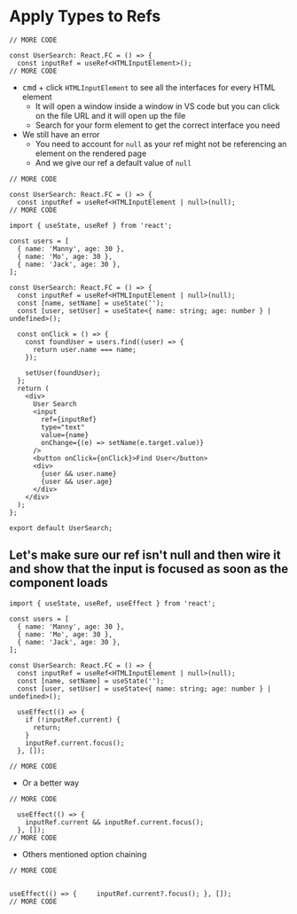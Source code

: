 # Apply Types to Refs
```
// MORE CODE

const UserSearch: React.FC = () => {
  const inputRef = useRef<HTMLInputElement>();
// MORE CODE
```

* <kbd>cmd</kbd> + click `HTMLInputElement` to see all the interfaces for every HTML element
    - It will open a window inside a window in VS code but you can click on the file URL and it will open up the file
    - Search for your form element to get the correct interface you need
* We still have an error
    - You need to account for `null` as your ref might not be referencing an element on the rendered page
    - And we give our ref a default value of `null`
```
// MORE CODE

const UserSearch: React.FC = () => {
  const inputRef = useRef<HTMLInputElement | null>(null);
// MORE CODE
```

```
import { useState, useRef } from 'react';

const users = [
  { name: 'Manny', age: 30 },
  { name: 'Mo', age: 30 },
  { name: 'Jack', age: 30 },
];

const UserSearch: React.FC = () => {
  const inputRef = useRef<HTMLInputElement | null>(null);
  const [name, setName] = useState('');
  const [user, setUser] = useState<{ name: string; age: number } | undefined>();

  const onClick = () => {
    const foundUser = users.find((user) => {
      return user.name === name;
    });

    setUser(foundUser);
  };
  return (
    <div>
      User Search
      <input
        ref={inputRef}
        type="text"
        value={name}
        onChange={(e) => setName(e.target.value)}
      />
      <button onClick={onClick}>Find User</button>
      <div>
        {user && user.name}
        {user && user.age}
      </div>
    </div>
  );
};

export default UserSearch;
```

## Let's make sure our ref isn't null and then wire it and show that the input is focused as soon as the component loads
```
import { useState, useRef, useEffect } from 'react';

const users = [
  { name: 'Manny', age: 30 },
  { name: 'Mo', age: 30 },
  { name: 'Jack', age: 30 },
];

const UserSearch: React.FC = () => {
  const inputRef = useRef<HTMLInputElement | null>(null);
  const [name, setName] = useState('');
  const [user, setUser] = useState<{ name: string; age: number } | undefined>();

  useEffect(() => {
    if (!inputRef.current) {
      return;
    }
    inputRef.current.focus();
  }, []);

// MORE CODE
```

* Or a better way

```
// MORE CODE

  useEffect(() => {
    inputRef.current && inputRef.current.focus();
  }, []);
// MORE CODE
```

* Others mentioned option chaining

```
// MORE CODE


useEffect(() => {     inputRef.current?.focus(); }, []);
// MORE CODE
```


